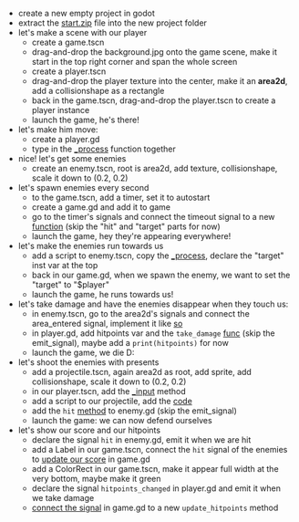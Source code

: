 * create a new empty project in godot
* extract the [start.zip](https://github.com/s4pu/GodotTutorialTopDown/archive/start.zip) file into the new project folder
* let's make a scene with our player
    - create a game.tscn
    - drag-and-drop the background.jpg onto the game scene, make it start in the top right corner and span the whole screen
    - create a player.tscn
    - drag-and-drop the player texture into the center, make it an **area2d**, add a collisionshape as a rectangle
    - back in the game.tscn, drag-and-drop the player.tscn to create a player instance
    - launch the game, he's there!
* let's make him move:
    - create a player.gd
    - type in the [\_process](https://github.com/s4pu/GodotTutorialTopDown/blob/main/player/player.gd#L12) function together
* nice! let's get some enemies
    - create an enemy.tscn, root is area2d, add texture, collisionshape, scale it down to (0.2, 0.2)
* let's spawn enemies every second
    - to the game.tscn, add a timer, set it to autostart
    - create a game.gd and add it to game
    - go to the timer's signals and connect the timeout signal to a new [function](https://github.com/s4pu/GodotTutorialTopDown/blob/main/game/game.gd#L8) (skip the "hit" and "target" parts for now)
    - launch the game, hey they're appearing everywhere!
* let's make the enemies run towards us
    - add a script to enemy.tscn, copy the [\_process](https://github.com/s4pu/GodotTutorialTopDown/blob/main/enemy/enemy.gd#L1), declare the "target" inst var at the top
    - back in our game.gd, when we spawn the enemy, we want to set the "target" to "$player"
    - launch the game, he runs towards us!
* let's take damage and have the enemies disappear when they touch us:
    - in enemy.tscn, go to the area2d's signals and connect the area\_entered signal, implement it like [so](https://github.com/s4pu/GodotTutorialTopDown/blob/main/enemy/enemy.gd#L13)
    - in player.gd, add hitpoints var and the `take_damage` [func](https://github.com/s4pu/GodotTutorialTopDown/blob/main/player/player.gd#L34) (skip the emit\_signal), maybe add a `print(hitpoints)` for now
    - launch the game, we die D:
* let's shoot the enemies with presents
    - add a projectile.tscn, again area2d as root, add sprite, add collisionshape, scale it down to (0.2, 0.2)
    - in our player.tscn, add the [\_input](https://github.com/s4pu/GodotTutorialTopDown/blob/main/player/player.gd#L24) method
    - add a script to our projectile, add the [code](https://github.com/s4pu/GodotTutorialTopDown/blob/main/projectile/projectile.gd)
    - add the `hit` [method](https://github.com/s4pu/GodotTutorialTopDown/blob/main/enemy/enemy.gd#L18) to enemy.gd (skip the emit\_signal)
    - launch the game: we can now defend ourselves
* let's show our score and our hitpoints
    - declare the signal `hit` in enemy.gd, emit it when we are hit
    - add a Label in our game.tscn, connect the `hit` signal of the enemies to [update our score](https://github.com/s4pu/GodotTutorialTopDown/blob/main/game/game.gd#L13) in game.gd
    - add a ColorRect in our game.tscn, make it appear full width at the very bottom, maybe make it green
    - declare the signal `hitpoints_changed` in player.gd and emit it when we take damage
    - [connect the signal](https://github.com/s4pu/GodotTutorialTopDown/blob/main/game/game.gd#L6) in game.gd to a new `update_hitpoints` method

